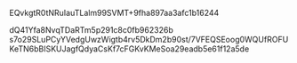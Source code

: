 EQvkgtR0tNRuIauTLalm99SVMT+9fha897aa3afc1b16244

dQ41Yfa8NvqTDaRTm5p291c8c0fb962326b
s7o29SLuPCyYVedgUwzWigtb4rv5DkDm2b90st/7VFEQSEoog0WQUfROFUKeTN6bBISKUJagfQdyaCsKf7cFGKvKMeSoa29eadb5e61f12a5de
